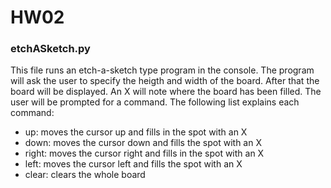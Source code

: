 # HW02 
  
### etchASketch.py  
This file runs an etch-a-sketch type program in the console. The program will ask the user to specify the heigth and width of the board.
After that the board will be displayed. An X will note where the board has been filled. The user will be prompted for a command. The following list
explains each command:  
- up: moves the cursor up and fills in the spot with an X  
- down: moves the cursor down and fills the spot with an X  
- right: moves the cursor right and fills in the spot with an X  
- left: moves the cursor left and fills the spot with an X  
- clear: clears the whole board  